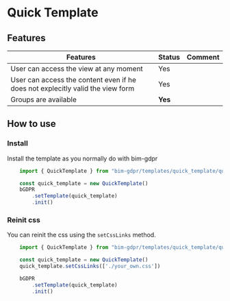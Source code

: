 # Quick Template

## Features
|Features|Status|Comment|
|---|---|---|
| User can access the view at any moment | Yes |  |
| User can access the content even if he does not explecitly valid the view form | Yes |  |
| Groups are available | __Yes__ |  |

## How to use

### Install
Install the template as you normally do with bim-gdpr
```javascript
    import { QuickTemplate } from "bim-gdpr/templates/quick_template/quick_template"

    const quick_template = new QuickTemplate()
    bGDPR
        .setTemplate(quick_template)
        .init()
```

### Reinit css
You can reinit the css using the `setCssLinks` method.
```javascript
    import { QuickTemplate } from "bim-gdpr/templates/quick_template/quick_template"

    const quick_template = new QuickTemplate()
    quick_template.setCssLinks(['./your_own.css'])

    bGDPR
        .setTemplate(quick_template)
        .init()
```
